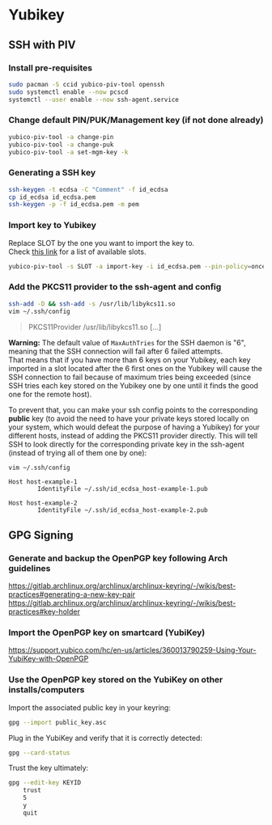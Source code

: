 # Yubikey

## SSH with PIV

### Install pre-requisites

```bash
sudo pacman -S ccid yubico-piv-tool openssh
sudo systemctl enable --now pcscd
systemctl --user enable --now ssh-agent.service
```

### Change default PIN/PUK/Management key (if not done already)

```bash
yubico-piv-tool -a change-pin
yubico-piv-tool -a change-puk
yubico-piv-tool -a set-mgm-key -k
```

### Generating a SSH key

```bash
ssh-keygen -t ecdsa -C "Comment" -f id_ecdsa
cp id_ecdsa id_ecdsa.pem
ssh-keygen -p -f id_ecdsa.pem -m pem
```

### Import key to Yubikey

Replace SLOT by the one you want to import the key to.  
Check [this link](https://docs.yubico.com/yesdk/users-manual/application-piv/slots.html) for a list of available slots.

```bash
yubico-piv-tool -s SLOT -a import-key -i id_ecdsa.pem --pin-policy=once --touch-policy=cached -k
```

### Add the PKCS11 provider to the ssh-agent and config

```bash
ssh-add -D && ssh-add -s /usr/lib/libykcs11.so
vim ~/.ssh/config
```

> PKCS11Provider /usr/lib/libykcs11.so
> [...]  

**Warning:** The default value of `MaxAuthTries` for the SSH daemon is "6", meaning that the SSH connection will fail after 6 failed attempts.  
That means that if you have more than 6 keys on your Yubikey, each key imported in a slot located after the 6 first ones on the Yubikey will cause the SSH connection to fail because of maximum tries being exceeded (since SSH tries each key stored on the Yubikey one by one until it finds the good one for the remote host).

To prevent that, you can make your ssh config points to the corresponding **public** key (to avoid the need to have your private keys stored locally on your system, which would defeat the purpose of having a Yubikey) for your different hosts, instead of adding the PKCS11 provider directly. This will tell SSH to look directly for the corresponding private key in the ssh-agent (instead of trying all of them one by one):

```bash
vim ~/.ssh/config
```

```text
Host host-example-1
        IdentityFile ~/.ssh/id_ecdsa_host-example-1.pub

Host host-example-2
        IdentityFile ~/.ssh/id_ecdsa_host-example-2.pub
```

## GPG Signing

### Generate and backup the OpenPGP key following Arch guidelines

<https://gitlab.archlinux.org/archlinux/archlinux-keyring/-/wikis/best-practices#generating-a-new-key-pair>  
<https://gitlab.archlinux.org/archlinux/archlinux-keyring/-/wikis/best-practices#key-holder>

### Import the OpenPGP key on smartcard (YubiKey)

<https://support.yubico.com/hc/en-us/articles/360013790259-Using-Your-YubiKey-with-OpenPGP>

### Use the OpenPGP key stored on the YubiKey on other installs/computers

Import the associated public key in your keyring:

```bash
gpg --import public_key.asc
```

Plug in the YubiKey and verify that it is correctly detected:

```bash
gpg --card-status
```

Trust the key ultimately:

```bash
gpg --edit-key KEYID
	trust
	5
	y
	quit
```
